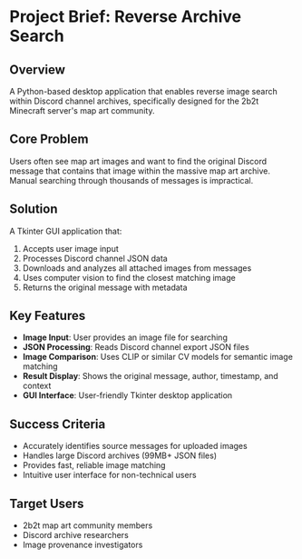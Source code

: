 # Project Brief: Reverse Archive Search

## Overview
A Python-based desktop application that enables reverse image search within Discord channel archives, specifically designed for the 2b2t Minecraft server's map art community.

## Core Problem
Users often see map art images and want to find the original Discord message that contains that image within the massive map art archive. Manual searching through thousands of messages is impractical.

## Solution
A Tkinter GUI application that:
1. Accepts user image input
2. Processes Discord channel JSON data
3. Downloads and analyzes all attached images from messages
4. Uses computer vision to find the closest matching image
5. Returns the original message with metadata

## Key Features
- **Image Input**: User provides an image file for searching
- **JSON Processing**: Reads Discord channel export JSON files
- **Image Comparison**: Uses CLIP or similar CV models for semantic image matching
- **Result Display**: Shows the original message, author, timestamp, and context
- **GUI Interface**: User-friendly Tkinter desktop application

## Success Criteria
- Accurately identifies source messages for uploaded images
- Handles large Discord archives (99MB+ JSON files)
- Provides fast, reliable image matching
- Intuitive user interface for non-technical users

## Target Users
- 2b2t map art community members
- Discord archive researchers
- Image provenance investigators 